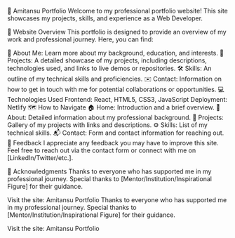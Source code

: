 🚀 Amitansu Portfolio
Welcome to my professional portfolio website! This site showcases my projects, skills, and experience as a Web Developer.

🌟 Website Overview
This portfolio is designed to provide an overview of my work and professional journey. Here, you can find:

👤 About Me: Learn more about my background, education, and interests.
📂 Projects: A detailed showcase of my projects, including descriptions, technologies used, and links to live demos or repositories.
🛠️ Skills: An outline of my technical skills and proficiencies.
✉️ Contact: Information on how to get in touch with me for potential collaborations or opportunities.
💻 Technologies Used
Frontend: React, HTML5, CSS3, JavaScript
Deployment: Netlify
🗺️ How to Navigate
🏠 Home: Introduction and a brief overview.
📝 About: Detailed information about my professional background.
📁 Projects: Gallery of my projects with links and descriptions.
⚙️ Skills: List of my technical skills.
📬 Contact: Form and contact information for reaching out.
📣 Feedback
I appreciate any feedback you may have to improve this site. Feel free to reach out via the contact form or connect with me on [LinkedIn/Twitter/etc.].

🙏 Acknowledgments
Thanks to everyone who has supported me in my professional journey. Special thanks to [Mentor/Institution/Inspirational Figure] for their guidance.

Visit the site: Amitansu Portfolio
Thanks to everyone who has supported me in my professional journey. Special thanks to [Mentor/Institution/Inspirational Figure] for their guidance.

Visit the site: Amitansu Portfolio
